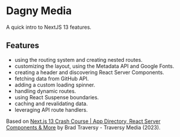 # Dagny Media

A quick intro to NextJS 13 features.

<!-- <p align="center">
    <img src="screenshot.png">
</p> -->

## Features

- using the routing system and creating nested routes.
- customizing the layout, using the Metadata API and Google Fonts.
- creating a header and discovering React Server Components.
- fetching data from GitHub API.
- adding a custom loading spinner.
- handling dynamic routes.
- using React Suspense boundaries.
- caching and revalidating data.
- leveraging API route handlers.

Based on [Next.js 13 Crash Course | App Directory, React Server Components & More](https://www.youtube.com/watch?v=Y6KDk5iyrYE) by Brad Traversy - Traversy Media (2023).
